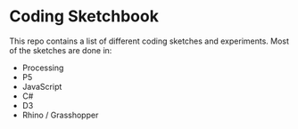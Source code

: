 # Coding Sketchbook

This repo contains a list of different coding sketches and experiments. Most of the sketches are done in:

- Processing
- P5
- JavaScript
- C#
- D3
- Rhino / Grasshopper

